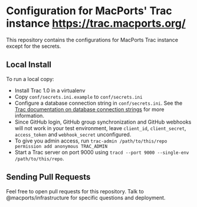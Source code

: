 # Configuration for MacPorts' Trac instance https://trac.macports.org/

This repository contains the configurations for MacPorts Trac instance except
for the secrets.
	
## Local Install
To run a local copy:

- Install Trac 1.0 in a virtualenv
- Copy `conf/secrets.ini.example` to `conf/secrets.ini`
- Configure a database connection string in `conf/secrets.ini`. See the
  [Trac documentation on database connection
  strings](https://trac.edgewall.org/wiki/TracEnvironment#DatabaseConnectionStrings)
  for more information.
- Since GitHub login, GitHub group synchronization and GitHub webhooks will not
  work in your test environment, leave `client_id`, `client_secret`,
  `access_token` and `webhook_secret` unconfigured.
- To give you admin access, run `trac-admin /path/to/this/repo permission add
  anonymous TRAC_ADMIN`
- Start a Trac server on port 9000 using `tracd --port 9000 --single-env
  /path/to/this/repo`.

## Sending Pull Requests
Feel free to open pull requests for this repository. Talk to
@macports/infrastructure for specific questions and deployment.
